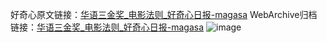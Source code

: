 好奇心原文链接：[华语三金奖_电影法则_好奇心日报-magasa](https://www.qdaily.com/articles/4122.html)
WebArchive归档链接：[华语三金奖_电影法则_好奇心日报-magasa](http://web.archive.org/web/20190623153534/https://www.qdaily.com/articles/4122.html)
![image](http://ww3.sinaimg.cn/large/007d5XDply1g3vdwvsw72j30u02fte10)
